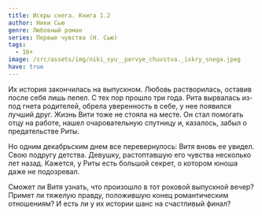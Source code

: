 ```yaml
---
title: Искры снега. Книга 1.2
author: Ники Сью
genre: Любовный роман
series: Первые чувства (Н. Сью)
tags:
  - 16+
image: /src/assets/img/niki_syu__pervye_chuvstva._iskry_snega.jpeg
have: true
---
```

Их история закончилась на выпускном. Любовь растворилась, оставив после себя лишь пепел. С тех пор прошло три года. Рита вырвалась из-под гнета родителей, обрела уверенность в себе, у нее появился лучший друг. Жизнь Вити тоже не стояла на месте. Он стал помогать отцу на работе, нашел очаровательную спутницу и, казалось, забыл о предательстве Риты.

Но одним декабрьским днем все перевернулось: Витя вновь ее увидел. Свою подругу детства. Девушку, растоптавшую его чувства несколько лет назад. Кажется, у Риты есть большой секрет, о котором юноша даже не подозревал.

Сможет ли Витя узнать, что произошло в тот роковой выпускной вечер? Примет ли тяжелую правду, положившую конец романтическим отношениям? И есть ли у их истории шанс на счастливый финал?
